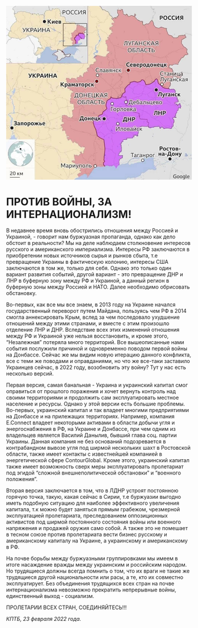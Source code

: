 
![](./img/old/donbass_map.jpg)


# ПРОТИВ ВОЙНЫ, ЗА ИНТЕРНАЦИОНАЛИЗМ!


В недавнее время вновь обострились
отношения между Россией и Украиной, - говорит нам буржуазная пропаганда,
однако как дело обстоит в реальности? Мы на деле наблюдаем столкновение
интересов русского и американского империализма. Интересы РФ
заключаются в приобретении новых источников сырья и рынков сбыта, т.е
превращение Украины в фактическую колонию, интересы США заключаются в
том же, только для себя. Однако это только один вариант развития
событий, другой вариант - это превращение ДНР и ЛНР в буферную зону
между РФ и Украиной, а данный регион в буферную зоны между Россией и
НАТО. Далее необходимо обрисовать обстановку.



Во-первых, как все
мы все знаем, в 2013 году на Украине начался государственный переворот
путем Майдана, пользуясь чем РФ в 2014 смогла аннексировать Крым, вслед
за чем последовало ухудшение отношений между этими странами, и вместе с
этим произошло отделение ЛНР и ДНР. Вследствие всех этих изменений
отношения между РФ и Украиной уже нельзя восстановить, и кроме этого,
“Незалежная” потеряла много территорий. Все вышеописанные нами события
послужили причиной и одновременно поводом первой войны на Донбассе.
Сейчас же мы видим новую итерацию данного конфликта, все с теми же
поводами и оправданиями, но что же все-таки заставило Украинцев сейчас, в
2022 году, возобновить эту войну? Тут у нас есть несколько версий.



Первая
версия, самая банальная - Украина и украинский капитал смог оправиться
от прошлого поражения и хочет вернуть контроль над своими территориями и
продолжить сам эксплуатировать местное население и ресурсы. Однако у
этой версии есть большие проблемы. Во-первых, украинский капитал и так
владеет многими предприятиями на Донбассе и на прилежащих территориях.
Например, компания E.Connect владеет некоторыми активами в области
добычи угля и энергоснабжения в РФ, на Украине и Донбассе, при чем одним
из владельцев является Василий Данылив, бывший глава соц. партии
Украины. Данная компания не без оснований подозревается в контрабандном
вывозе угля под ширмой нескольких шахт в Ростовской области, также имеет
контакты с известнейшей компанией в энергетической сфере ContourGlobal.
Кроме этого, украинский капитал также имеет возможность сверх меры
эксплуатировать пролетариат под эгидой “сложной внешнеполитической
обстановки” и “военного положения”.



Вторая версия заключается в
том, что в ЛДНР устроят постоянною горячую точка, такую, какая сейчас в
Сирии, т.е буржуазии выгодно иметь подобную ситуацию для наиболее
эффективного увеличения капитала, т.к можно будет заняться прямым
грабежом, чрезмерной эксплуатацией пролетариата, преследованием
оппозиционных активистов под ширмой постоянного состояния войны или
военного напряжения и продажей оружия само собой. А также это не
помешает в тесном союзе против пролетариата вести бизнес русскому и
американскому капиталу на Украине, а украинскому и американскому в РФ.



На
почве борьбы между буржуазными группировками мы имеем в итоге
насаждение вражды между украинским и российским народом. Но трудящиеся
должны всегда помнить о том, что их враги не такие же трудящиеся другой
национальности или расы, а те, кто их совместно эксплуатирует. Без
объединения трудящихся всех стран на почве интернационализма невозможно
прекратить непрерывные войны, единственный выход - социализм.



ПРОЛЕТАРИИ ВСЕХ СТРАН, СОЕДИНЯЙТЕСЬ!!!





*КПТБ, 23 февраля 2022 года.*
